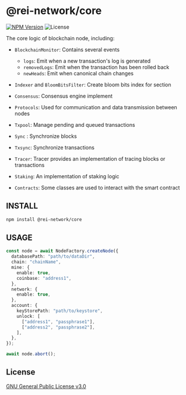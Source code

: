 # @rei-network/core

[![NPM Version](https://img.shields.io/npm/v/@rei-network/core)](https://www.npmjs.org/package/@rei-network/core)
![License](https://img.shields.io/npm/l/@rei-network/core)

The core logic of blockchain node, including:

- `BlockchainMonitor`: Contains several events

  - `logs`: Emit when a new transaction's log is generated
  - `removedLogs`: Emit when the transaction has been rolled back
  - `newHeads`: Emit when canonical chain changes

- `Indexer` and `BloomBitsFilter`: Create bloom bits index for section
- `Consensus`: Consensus engine implement
- `Protocols`: Used for communication and data transmission between nodes
- `Txpool`: Manage pending and queued transactions
- `Sync` : Synchronize blocks
- `Txsync`: Synchronize transactions
- `Tracer`: Tracer provides an implementation of tracing blocks or transactions
- `Staking`: An implementation of staking logic
- `Contracts`: Some classes are used to interact with the smart contract

## INSTALL

```sh
npm install @rei-network/core
```

## USAGE

```ts
const node = await NodeFactory.createNode({
  databasePath: "path/to/dataDir",
  chain: "chainName",
  mine: {
    enable: true,
    coinbase: "address1",
  },
  network: {
    enable: true,
  },
  account: {
    keyStorePath: "path/to/keystore",
    unlock: [
      ["address1", "passphrase1"],
      ["address2", "passphrase2"],
    ],
  },
});

await node.abort();
```

## License

[GNU General Public License v3.0](https://www.gnu.org/licenses/gpl-3.0.en.html)
